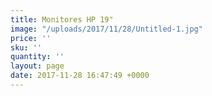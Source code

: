 ```yaml
---
title: Monitores HP 19"
image: "/uploads/2017/11/28/Untitled-1.jpg"
price: ''
sku: ''
quantity: ''
layout: page
date: 2017-11-28 16:47:49 +0000
---
```

